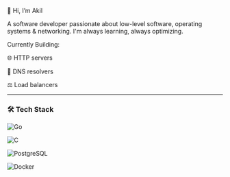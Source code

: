 👋 Hi, I’m Akil

A software developer passionate about low-level software, operating systems & networking. I'm always learning, always optimizing.

Currently Building: 

🌐 HTTP servers

📡 DNS resolvers

⚖️ Load balancers 

---

### 🛠️ Tech Stack  
![Go](https://img.shields.io/badge/Go-00ADD8?logo=go&logoColor=white&labelColor=0F172A) 

![C](https://img.shields.io/badge/C-A8B9CC?logo=c&logoColor=white&labelColor=0F172A) 

![PostgreSQL](https://img.shields.io/badge/PostgreSQL-336791?logo=postgresql&logoColor=white&labelColor=0F172A) 

![Docker](https://img.shields.io/badge/Docker-2496ED?logo=docker&logoColor=white&labelColor=0F172A)










